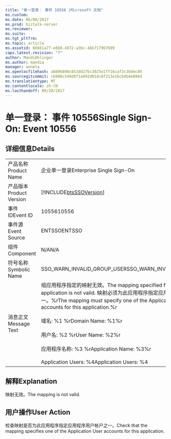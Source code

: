 ```yaml
---
title: "单一登录： 事件 10556 |Microsoft 文档"
ms.custom: 
ms.date: 06/08/2017
ms.prod: biztalk-server
ms.reviewer: 
ms.suite: 
ms.tgt_pltfrm: 
ms.topic: article
ms.assetid: 66661a77-e8b0-4972-a3bc-4bb717967699
caps.latest.revision: "7"
author: MandiOhlinger
ms.author: mandia
manager: anneta
ms.openlocfilehash: a8806898c853dd27bc3025e1ff16caf3c10dec86
ms.sourcegitcommit: cb908c540d8f1a692d01dc8f313e16cb4b4e696d
ms.translationtype: MT
ms.contentlocale: zh-CN
ms.lasthandoff: 09/20/2017
---
```

# <a name="single-sign-on-event-10556"></a><span data-ttu-id="4927f-102">单一登录： 事件 10556</span><span class="sxs-lookup"><span data-stu-id="4927f-102">Single Sign-On: Event 10556</span></span>
## <a name="details"></a><span data-ttu-id="4927f-103">详细信息</span><span class="sxs-lookup"><span data-stu-id="4927f-103">Details</span></span>  
  
|||  
|-|-|  
|<span data-ttu-id="4927f-104">产品名称</span><span class="sxs-lookup"><span data-stu-id="4927f-104">Product Name</span></span>|<span data-ttu-id="4927f-105">企业单一登录</span><span class="sxs-lookup"><span data-stu-id="4927f-105">Enterprise Single Sign-On</span></span>|  
|<span data-ttu-id="4927f-106">产品版本</span><span class="sxs-lookup"><span data-stu-id="4927f-106">Product Version</span></span>|[!INCLUDE[btsSSOVersion](../includes/btsssoversion-md.md)]|  
|<span data-ttu-id="4927f-107">事件 ID</span><span class="sxs-lookup"><span data-stu-id="4927f-107">Event ID</span></span>|<span data-ttu-id="4927f-108">10556</span><span class="sxs-lookup"><span data-stu-id="4927f-108">10556</span></span>|  
|<span data-ttu-id="4927f-109">事件源</span><span class="sxs-lookup"><span data-stu-id="4927f-109">Event Source</span></span>|<span data-ttu-id="4927f-110">ENTSSO</span><span class="sxs-lookup"><span data-stu-id="4927f-110">ENTSSO</span></span>|  
|<span data-ttu-id="4927f-111">组件</span><span class="sxs-lookup"><span data-stu-id="4927f-111">Component</span></span>|<span data-ttu-id="4927f-112">N/A</span><span class="sxs-lookup"><span data-stu-id="4927f-112">N/A</span></span>|  
|<span data-ttu-id="4927f-113">符号名称</span><span class="sxs-lookup"><span data-stu-id="4927f-113">Symbolic Name</span></span>|<span data-ttu-id="4927f-114">SSO_WARN_INVALID_GROUP_USER</span><span class="sxs-lookup"><span data-stu-id="4927f-114">SSO_WARN_INVALID_GROUP_USER</span></span>|  
|<span data-ttu-id="4927f-115">消息正文</span><span class="sxs-lookup"><span data-stu-id="4927f-115">Message Text</span></span>|<span data-ttu-id="4927f-116">组应用程序指定的映射无效。</span><span class="sxs-lookup"><span data-stu-id="4927f-116">The mapping specified for a Group application is not valid.</span></span> <span data-ttu-id="4927f-117">映射必须为此应用程序指定应用程序用户帐户之一。%r</span><span class="sxs-lookup"><span data-stu-id="4927f-117">The mapping must specify one of the Application Users accounts for this application.%r</span></span><br /><br /> <span data-ttu-id="4927f-118">域名: %1 %r</span><span class="sxs-lookup"><span data-stu-id="4927f-118">Domain Name: %1%r</span></span><br /><br /> <span data-ttu-id="4927f-119">用户名: %2 %r</span><span class="sxs-lookup"><span data-stu-id="4927f-119">User Name: %2%r</span></span><br /><br /> <span data-ttu-id="4927f-120">应用程序名称: %3 %r</span><span class="sxs-lookup"><span data-stu-id="4927f-120">Application Name: %3%r</span></span><br /><br /> <span data-ttu-id="4927f-121">Application Users: %4</span><span class="sxs-lookup"><span data-stu-id="4927f-121">Application Users: %4</span></span>|  
  
## <a name="explanation"></a><span data-ttu-id="4927f-122">解释</span><span class="sxs-lookup"><span data-stu-id="4927f-122">Explanation</span></span>  
 <span data-ttu-id="4927f-123">映射无效。</span><span class="sxs-lookup"><span data-stu-id="4927f-123">The mapping is not valid.</span></span>  
  
## <a name="user-action"></a><span data-ttu-id="4927f-124">用户操作</span><span class="sxs-lookup"><span data-stu-id="4927f-124">User Action</span></span>  
 <span data-ttu-id="4927f-125">检查映射是否为此应用程序指定应用程序用户帐户之一。</span><span class="sxs-lookup"><span data-stu-id="4927f-125">Check that the mapping specifies one of the Application User accounts for this application.</span></span>